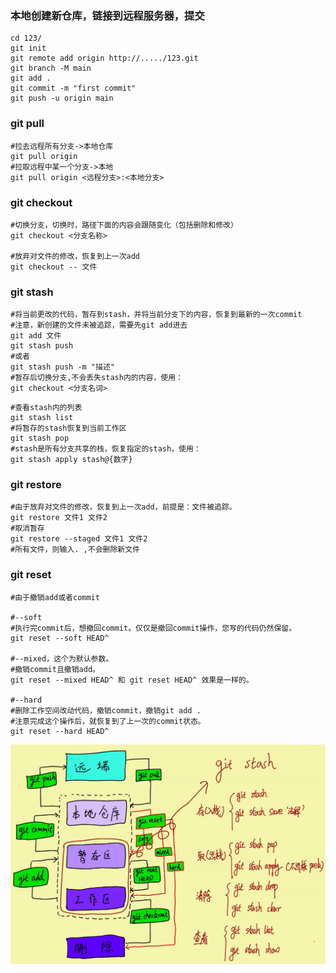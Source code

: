 ### 本地创建新仓库，链接到远程服务器，提交

```shell
cd 123/
git init
git remote add origin http://...../123.git
git branch -M main
git add .
git commit -m "first commit"
git push -u origin main
```

### git pull

```shell
#拉去远程所有分支->本地仓库
git pull origin
#拉取远程中某一个分支->本地
git pull origin <远程分支>:<本地分支>
```

### git checkout

```shell
#切换分支，切换时，路径下面的内容会跟随变化（包括删除和修改）
git checkout <分支名称>

#放弃对文件的修改，恢复到上一次add
git checkout -- 文件
```

### git stash

```shell
#将当前更改的代码，暂存到stash，并将当前分支下的内容，恢复到最新的一次commit
#注意，新创建的文件未被追踪，需要先git add进去
git add 文件
git stash push
#或者
git stash push -m "描述"
#暂存后切换分支,不会丢失stash内的内容，使用：
git checkout <分支名词>
```

```shell
#查看stash内的列表
git stash list
#将暂存的stash恢复到当前工作区
git stash pop
#stash是所有分支共享的栈，恢复指定的stash，使用：
git stash apply stash@{数字}
```

### git restore

```shell
#由于放弃对文件的修改，恢复到上一次add，前提是：文件被追踪。
git restore 文件1 文件2
#取消暂存
git restore --staged 文件1 文件2
#所有文件，则输入. ,不会删除新文件
```

### git reset

```shell
#由于撤销add或者commit

#--soft
#执行完commit后，想撤回commit。仅仅是撤回commit操作，您写的代码仍然保留。
git reset --soft HEAD^

#--mixed，这个为默认参数。
#撤销commit且撤销add。
git reset --mixed HEAD^ 和 git reset HEAD^ 效果是一样的。

#--hard
#删除工作空间改动代码，撤销commit，撤销git add . 
#注意完成这个操作后，就恢复到了上一次的commit状态。
git reset --hard HEAD^
```

![image-20230422130601901](git操作.assets/image-20230422130601901.png)
